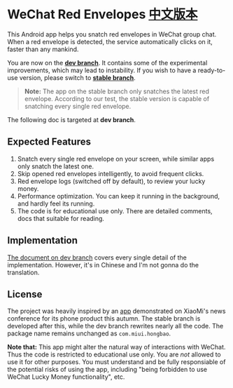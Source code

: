 # WeChat Red Envelopes [中文版本](https://github.com/geeeeeeeeek/WeChatLuckyMoney/tree/stable)

This Android app helps you snatch red envelopes in WeChat group chat. When a red envelope is detected, the service automatically clicks on it, faster than any mankind.

You are now on the [**dev branch**](https://github.com/geeeeeeeeek/WeChatLuckyMoney/blob/dev/README_EN.md). It contains some of the experimental improvements, which may lead to instability. If you wish to have a ready-to-use version, please switch to [**stable branch**](https://github.com/geeeeeeeeek/WeChatLuckyMoney/blob/stable/README_EN.md).

> **Note:** The app on the stable branch only snatches the latest red envelope. According to our test, the stable version is capable of snatching every single red envelope.

The following doc is targeted at **dev branch**.

## Expected Features

1. Snatch every single red envelope on your screen, while similar apps only snatch the latest one.
2. Skip opened red envelopes intelligently, to avoid frequent clicks.
3. Red envelope logs (switched off by default), to review your lucky money.
4. Performance optimization. You can keep it running in the background, and hardly feel its running. 
5. The code is for educational use only. There are detailed comments, docs that suitable for reading.

## Implementation

[The document on dev branch](https://github.com/geeeeeeeeek/WeChatLuckyMoney/blob/dev/README.md) covers every single detail of the implementation. However, it's in Chinese and I'm not gonna do the translation.

## License

The project was heavily inspired by an [app](https://github.com/XiaoMi/LuckyMoneyTool) demonstrated on XiaoMi's news conference for its phone product this autumn. The stable branch is developed after this, while the dev branch rewrites nearly all the code. The package name remains unchanged as `com.miui.hongbao`.

**Note that:** This app might alter the natural way of interactions with WeChat. Thus the code is restricted to educational use only. You are *not* allowed to use it for other purposes. You must understand and be fully responsiable of the potential risks of using the app, including "being forbidden to use WeChat Lucky Money functionality", etc. 